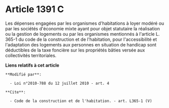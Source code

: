 # Article 1391 C

Les dépenses engagées par les organismes d'habitations à loyer modéré ou par les sociétés d'économie mixte ayant pour objet
statutaire la réalisation ou la gestion de logements ou par les organismes mentionnés à l'article L. 365-1 du code de la
construction et de l'habitation, pour l'accessibilité et l'adaptation des logements aux personnes en situation de handicap
sont déductibles de la taxe foncière sur les propriétés bâties versée aux collectivités territoriales.

**Liens relatifs à cet article**

	**Modifié par**:

	  - Loi n°2010-788 du 12 juillet 2010 - art. 4

	**Cite**:

	  - Code de la construction et de l'habitation. - art. L365-1 (V)
